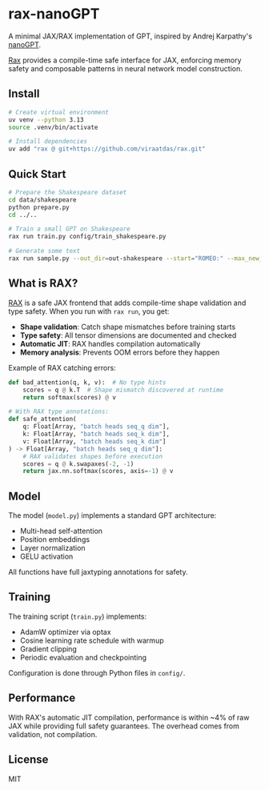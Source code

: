 # rax-nanoGPT

A minimal JAX/RAX implementation of GPT, inspired by Andrej Karpathy's [nanoGPT](https://github.com/karpathy/nanoGPT).

[Rax](https://github.com/viraatdas/rax.git) provides a compile-time safe interface for JAX, enforcing memory safety and composable patterns in neural network model construction.

## Install

```bash
# Create virtual environment
uv venv --python 3.13
source .venv/bin/activate

# Install dependencies
uv add "rax @ git+https://github.com/viraatdas/rax.git" 
```

## Quick Start

```bash
# Prepare the Shakespeare dataset
cd data/shakespeare
python prepare.py
cd ../..

# Train a small GPT on Shakespeare
rax run train.py config/train_shakespeare.py

# Generate some text
rax run sample.py --out_dir=out-shakespeare --start="ROMEO:" --max_new_tokens=200
```

## What is RAX?

[RAX](https://github.com/viraatdas/rax) is a safe JAX frontend that adds compile-time shape validation and type safety. When you run with `rax run`, you get:

- **Shape validation**: Catch shape mismatches before training starts
- **Type safety**: All tensor dimensions are documented and checked
- **Automatic JIT**: RAX handles compilation automatically
- **Memory analysis**: Prevents OOM errors before they happen

Example of RAX catching errors:
```python
def bad_attention(q, k, v):  # No type hints
    scores = q @ k.T  # Shape mismatch discovered at runtime
    return softmax(scores) @ v

# With RAX type annotations:
def safe_attention(
    q: Float[Array, "batch heads seq_q dim"],
    k: Float[Array, "batch heads seq_k dim"],
    v: Float[Array, "batch heads seq_k dim"]
) -> Float[Array, "batch heads seq_q dim"]:
    # RAX validates shapes before execution
    scores = q @ k.swapaxes(-2, -1)
    return jax.nn.softmax(scores, axis=-1) @ v
```

## Model

The model (`model.py`) implements a standard GPT architecture:
- Multi-head self-attention
- Position embeddings
- Layer normalization
- GELU activation

All functions have full jaxtyping annotations for safety.

## Training

The training script (`train.py`) implements:
- AdamW optimizer via optax
- Cosine learning rate schedule with warmup
- Gradient clipping
- Periodic evaluation and checkpointing

Configuration is done through Python files in `config/`.

## Performance

With RAX's automatic JIT compilation, performance is within ~4% of raw JAX while providing full safety guarantees. The overhead comes from validation, not compilation.

## License

MIT
